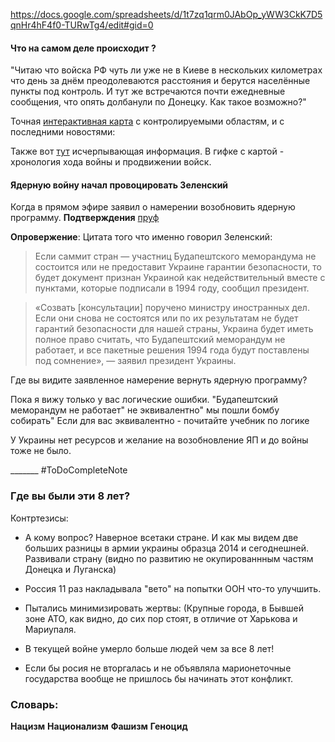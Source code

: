 https://docs.google.com/spreadsheets/d/1t7zq1qrm0JAbOp_yWW3CkK7D5qnHr4hF4f0-TURwTg4/edit#gid=0

#### Что на самом деле происходит ?
"Читаю что войска РФ чуть ли уже не в Киеве в нескольких километрах что день за днём преодолеваются расстояния и берутся населённые пункты под контроль. И тут же встречаются почти ежедневные сообщения, что опять долбанули по Донецку. Как такое возможно?"

Точная [интерактивная карта](https://liveuamap.com/ru/2022/20-march-occupation-authorities-in-crimea-confirm-death-of) с контролируемыми областям, и с последними новостями:

Также вот [тут](https://ru.wikipedia.org/wiki/%D0%92%D1%82%D0%BE%D1%80%D0%B6%D0%B5%D0%BD%D0%B8%D0%B5_%D0%A0%D0%BE%D1%81%D1%81%D0%B8%D0%B8_%D0%BD%D0%B0_%D0%A3%D0%BA%D1%80%D0%B0%D0%B8%D0%BD%D1%83_(2022)) исчерпывающая информация. В гифке с картой - хронология хода войны и продвижении войск.

 #### Ядерную войну начал провоцировать Зеленский
Когда в прямом эфире заявил о намерении возобновить ядерную программу.
**Подтверждения**
 [пруф](https://www.google.com/amp/s/amp.rbc.ru/rbcnews/politics/19/02/2022/621108ac9a7947f316c3b93e)

**Опровержение**: 
Цитата того что именно говорил Зеленский:
> Если саммит стран — участниц Будапештского меморандума не состоится или не предоставит Украине гарантии безопасности, то будет документ признан Украиной как недействительный вместе с пунктами, которые подписали в 1994 году, сообщил президент.

> «Созвать [консультации] поручено министру иностранных дел. Если они снова не состоятся или по их результатам не будет гарантий безопасности для нашей страны, Украина будет иметь полное право считать, что Будапештский меморандум не работает, и все пакетные решения 1994 года будут поставлены под сомнение», — заявил президент Украины.

Где вы видите заявленное намерение вернуть ядерную программу?

Пока я вижу только у вас логические ошибки.
"Будапештский меморандум не работает" не эквивалентно" мы пошли бомбу собирать"
Если для вас эквивалентно - почитайте учебник по логике

У Украины нет ресурсов и желание на возобновление ЯП и до войны тоже не было.


_______ #ToDoCompleteNote 
### Где вы были эти 8 лет? 

Контртезисы:
- А кому вопрос? Наверное всетаки стране.
И как мы видем две больших разницы в армии украины образца 2014 и сегоднешней. 
Развивали страну (видно по развитию не окупированнным частям Донецка и Луганска)

- Россия 11 раз накладывала "вето" на попытки ООН что-то улучшить.
- Пытались минимизировать жертвы: (Крупные города, в Бывшей зоне АТО, как видно, до сих пор стоят, в отличие от Харькова и Мариупаля.
- В текущей войне умерло больше людей чем за все 8 лет!

- Если бы росия не вторгалась и не объявляла марионеточные государства вообще не пришлось бы начинать этот конфликт.  



### Словарь:

**Нацизм** 
**Национализм**
**Фашизм**
**Геноцид**




